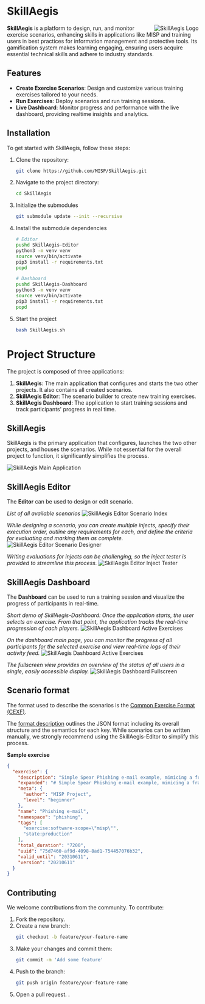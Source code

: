 # SkillAegis
<img alt="SkillAegis Logo" align="right" src="application/skillaegis-logo.svg"/> 

**SkillAegis** is a platform to design, run, and monitor exercise scenarios, enhancing skills in applications like MISP and training users in best practices for information management and protective tools. Its gamification system makes learning engaging, ensuring users acquire essential technical skills and adhere to industry standards.


## Features

- **Create Exercise Scenarios**: Design and customize various training exercises tailored to your needs.
- **Run Exercises**: Deploy scenarios and run training sessions.
- **Live Dashboard**: Monitor progress and performance with the live dashboard, providing realtime insights and analytics.

## Installation

To get started with SkillAegis, follow these steps:

1. Clone the repository:
    ```bash
    git clone https://github.com/MISP/SkillAegis.git
    ```
2. Navigate to the project directory:
    ```bash
    cd SkillAegis
    ```
3. Initialize the submodules
    ```bash
    git submodule update --init --recursive
    ```
4. Install the submodule dependencies
   ```bash
   # Editor
   pushd SkillAegis-Editor
   python3 -m venv venv
   source venv/bin/activate
   pip3 install -r requirements.txt
   popd

   # Dashboard
   pushd SkillAegis-Dashboard
   python3 -m venv venv
   source venv/bin/activate
   pip3 install -r requirements.txt
   popd
   ```
5. Start the project
   ```bash
   bash SkillAegis.sh
   ```

# Project Structure

The project is composed of three applications:

1. **SkillAegis**: The main application that configures and starts the two other projects. It also contains all created scenarios.
2. **SkillAegis Editor**: The scenario builder to create new training exercises.
3. **SkillAegis Dashboard**: The application to start training sessions and track participants' progress in real time.


## SkillAegis
SkillAegis is the primary application that configures, launches the two other projects, and houses the scenarios. While not essential for the overall project to function, it significantly simplifies the process.

![SkillAegis Main Application](./docs/skillaegis_main_app.png)


## SkillAegis Editor
The **Editor** can be used to design or edit scenario.

*List of all available scenarios*
![SkillAegis Editor Scenario Index](./docs/SkillAegis-Editor_index.png)

*While designing a scenario, you can create multiple injects, specify their execution order, outline any requirements for each, and define the criteria for evaluating and marking them as complete.*
![SkillAegis Editor Scenario Designer](./docs/SkillAegis-Editor_designer.png)

*Writing evaluations for injects can be challenging, so the inject tester is provided to streamline this process.*
![SkillAegis Editor Inject Tester](./docs/SkillAegis-Editor_inject-tester.png)

## SkillAegis Dashboard
The **Dashboard** can be used to run a training session and visualize the progress of participants in real-time.

*Short demo of SkillAegis-Dashboard: Once the application starts, the user selects an exercise. From that point, the application tracks the real-time progression of each players.*
![SkillAegis Dashboard Active Exercises](./docs/SkillAegis-Dashboard-recording.gif)

*On the dashboard main page, you can monitor the progress of all participants for the selected exercise and view real-time logs of their activity feed.*
![SkillAegis Dashboard Active Exercises](./docs/SkillAegis-Dashboard_main.png)

*The fullscreen view provides an overview of the status of all users in a single, easily accessible display.*
![SkillAegis Dashboard Fullscreen](./docs/SkillAegis-Dashboard_fullscreen.png)


## Scenario format
The format used to describe the scenarios is the [Common Exercise Format (CEXF)](https://misp.github.io/cexf/).

The [format description](https://github.com/MISP/cexf/blob/main/format-description.md) outlines the JSON format including its overall structure and the semantics for each key. While scenarios can be written manually, we strongly recommend using the SkillAegis-Editor to simplify this process.

**Sample exercise**
```json
{
  "exercise": {
    "description": "Simple Spear Phishing e-mail example, mimicing a fraud case",
    "expanded": "# Simple Spear Phishing e-mail example, mimicing a fraud case",
    "meta": {
      "author": "MISP Project",
      "level": "beginner"
    },
    "name": "Phishing e-mail",
    "namespace": "phishing",
    "tags": [
      "exercise:software-scope=\"misp\"",
      "state:production"
    ],
    "total_duration": "7200",
    "uuid": "75d7460-af9d-4098-8ad1-754457076b32",
    "valid_until": "20310611",
    "version": "20210611"
  }
}
```


## Contributing

We welcome contributions from the community. To contribute:

1. Fork the repository.
2. Create a new branch:
    ```bash
    git checkout -b feature/your-feature-name
    ```
3. Make your changes and commit them:
    ```bash
    git commit -m 'Add some feature'
    ```
4. Push to the branch:
    ```bash
    git push origin feature/your-feature-name
    ```
5. Open a pull request.
.
